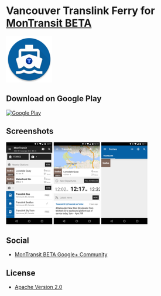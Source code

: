 # Vancouver Translink Ferry for [MonTransit BETA](https://github.com/mtransitapps/mtransit-for-android)

<img width="25%" height="25%" src="https://raw.githubusercontent.com/mtransitapps/ca-vancouver-translink-ferry-android/master/pub/hi-res-app-icon.png"/>

## Download on Google Play

[![Google Play](https://developer.android.com/images/brand/en_app_rgb_wo_60.png)](https://play.google.com/store/apps/details?id=org.mtransit.android.ca_vancouver_translink_ferry)

## Screenshots

<img width="25%" height="25%" src="https://raw.githubusercontent.com/mtransitapps/ca-vancouver-translink-ferry-android/master/pub/screenshot-phone-1.png"/>
<img width="25%" height="25%" src="https://raw.githubusercontent.com/mtransitapps/ca-vancouver-translink-ferry-android/master/pub/screenshot-phone-2.png"/>
<img width="25%" height="25%" src="https://raw.githubusercontent.com/mtransitapps/ca-vancouver-translink-ferry-android/master/pub/screenshot-phone-3.png"/>

## Social

* [MonTransit BETA Google+ Community](https://plus.google.com/communities/111796337224469270605)

## License

* [Apache Version 2.0](http://www.apache.org/licenses/LICENSE-2.0.html)
